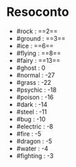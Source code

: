 # Resoconto
- #rock : ==2==
- #ground : ==3==
- #ice : ==6==
- #flying : ==8==
- #fairy : ==13==
- #ghost : 0
- #normal : -27
- #grass : -22
- #psychic : -18
- #poison : -16
- #dark : -14
- #steel : -11
- #bug : -10
- #electric : -8
- #fire : -5
- #dragon : -5
- #water : -4
- #fighting : -3